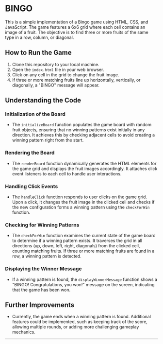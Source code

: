 # BINGO

This is a simple implementation of a Bingo game using HTML, CSS, and JavaScript. The game features a 6x6 grid where each cell contains an image of a fruit. The objective is to find three or more fruits of the same type in a row, column, or diagonal.

## How to Run the Game

1. Clone this repository to your local machine.
2. Open the `index.html` file in your web browser.
3. Click on any cell in the grid to change the fruit image.
4. If three or more matching fruits line up horizontally, vertically, or diagonally, a "BINGO" message will appear.

## Understanding the Code

### Initialization of the Board

- The `initializeBoard` function populates the game board with random fruit objects, ensuring that no winning patterns exist initially in any direction. It achieves this by checking adjacent cells to avoid creating a winning pattern right from the start.

### Rendering the Board

- The `renderBoard` function dynamically generates the HTML elements for the game grid and displays the fruit images accordingly. It attaches click event listeners to each cell to handle user interactions.

### Handling Click Events

- The `handleClick` function responds to user clicks on the game grid. Upon a click, it changes the fruit image in the clicked cell and checks if the new configuration forms a winning pattern using the `checkForWin` function.

### Checking for Winning Patterns

- The `checkForWin` function examines the current state of the game board to determine if a winning pattern exists. It traverses the grid in all directions (up, down, left, right, diagonals) from the clicked cell, counting matching fruits. If three or more matching fruits are found in a row, a winning pattern is detected.

### Displaying the Winner Message

- If a winning pattern is found, the `displayWinnerMessage` function shows a "BINGO! Congratulations, you won!" message on the screen, indicating that the game has been won.

## Further Improvements

- Currently, the game ends when a winning pattern is found. Additional features could be implemented, such as keeping track of the score, allowing multiple rounds, or adding more challenging gameplay mechanics.

---

